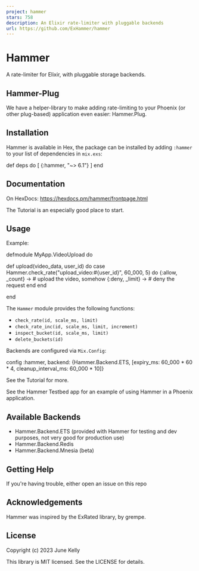 ```yaml
---
project: hammer
stars: 758
description: An Elixir rate-limiter with pluggable backends
url: https://github.com/ExHammer/hammer
---
```


Hammer
======

A rate-limiter for Elixir, with pluggable storage backends.

Hammer-Plug
-----------

We have a helper-library to make adding rate-limiting to your Phoenix (or other plug-based) application even easier: Hammer.Plug.

Installation
------------

Hammer is available in Hex, the package can be installed by adding `:hammer` to your list of dependencies in `mix.exs`:

def deps do
  \[
    {:hammer, "~> 6.1"}
  \]
end

Documentation
-------------

On HexDocs: https://hexdocs.pm/hammer/frontpage.html

The Tutorial is an especially good place to start.

Usage
-----

Example:

defmodule MyApp.VideoUpload do

  def upload(video\_data, user\_id) do
    case Hammer.check\_rate("upload\_video:#{user\_id}", 60\_000, 5) do
      {:allow, \_count} \->
        \# upload the video, somehow
      {:deny, \_limit} \-\>
        \# deny the request
    end
  end

end

The `Hammer` module provides the following functions:

-   `check_rate(id, scale_ms, limit)`
-   `check_rate_inc(id, scale_ms, limit, increment)`
-   `inspect_bucket(id, scale_ms, limit)`
-   `delete_buckets(id)`

Backends are configured via `Mix.Config`:

config :hammer,
  backend: {Hammer.Backend.ETS, \[expiry\_ms: 60\_000 \* 60 \* 4,
                                 cleanup\_interval\_ms: 60\_000 \* 10\]}

See the Tutorial for more.

See the Hammer Testbed app for an example of using Hammer in a Phoenix application.

Available Backends
------------------

-   Hammer.Backend.ETS (provided with Hammer for testing and dev purposes, not very good for production use)
-   Hammer.Backend.Redis
-   Hammer.Backend.Mnesia (beta)

Getting Help
------------

If you're having trouble, either open an issue on this repo

Acknowledgements
----------------

Hammer was inspired by the ExRated library, by grempe.

License
-------

Copyright (c) 2023 June Kelly

This library is MIT licensed. See the LICENSE for details.
